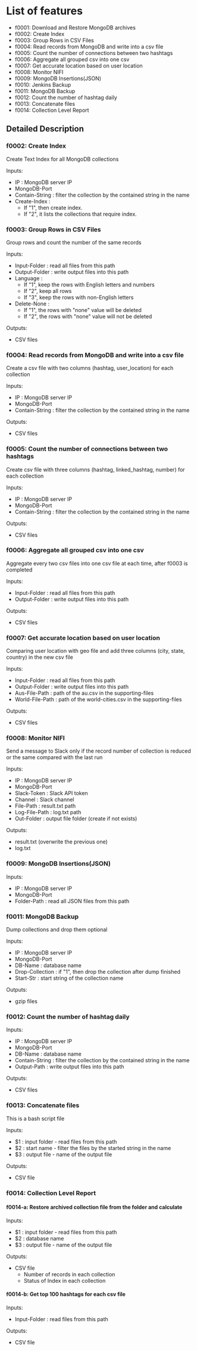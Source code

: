 # List of features

* f0001: Download and Restore MongoDB archives 
* f0002: Create Index
* f0003: Group Rows in CSV Files
* f0004: Read records from MongoDB and write into a csv file
* f0005: Count the number of connections between two hashtags
* f0006: Aggregate all grouped csv into one csv
* f0007: Get accurate location based on user location
* f0008: Monitor NIFI
* f0009: MongoDB Insertions(JSON)
* f0010: Jenkins Backup
* f0011: MongoDB Backup
* f0012: Count the number of hashtag daily
* f0013: Concatenate files
* f0014: Collection Level Report

## Detailed Description
### f0002: Create Index
Create Text Index for all MongoDB collections

Inputs:
* IP : MongoDB server IP
* MongoDB-Port
* Contain-String : filter the collection by the contained string in the name
* Create-Index : 
  - If "1", then create index.
  - If "2", it lists the collections that require index.

### f0003: Group Rows in CSV Files
Group rows and count the number of the same records

Inputs:
* Input-Folder : read all files from this path
* Output-Folder : write output files into this path
* Language : 
  - If "1", keep the rows with English letters and numbers
  - If "2", keep all rows
  - If "3", keep the rows with non-English letters
* Delete-None : 
  - If "1", the rows with "none" value will be deleted
  - If "2", the rows with "none" value will not be deleted
  
Outputs:
* CSV files 

### f0004: Read records from MongoDB and write into a csv file
Create a csv file with two columns (hashtag, user_location) for each collection

Inputs:
* IP : MongoDB server IP
* MongoDB-Port
* Contain-String : filter the collection by the contained string in the name

Outputs:
* CSV files

### f0005: Count the number of connections between two hashtags
Create csv file with three columns (hashtag, linked_hashtag, number) for each collection

Inputs:
* IP : MongoDB server IP
* MongoDB-Port
* Contain-String : filter the collection by the contained string in the name

Outputs:
* CSV files

### f0006: Aggregate all grouped csv into one csv
Aggregate every two csv files into one csv file at each time, after f0003 is completed

Inputs:
* Input-Folder : read all files from this path
* Output-Folder : write output files into this path

Outputs:
* CSV files


### f0007: Get accurate location based on user location
Comparing user location with geo file and add three columns (city, state, country) in the new csv file

Inputs:
* Input-Folder : read all files from this path
* Output-Folder : write output files into this path
* Aus-File-Path : path of the au.csv in the supporting-files
* World-File-Path : path of the world-cities.csv in the supporting-files

Outputs:
* CSV files

### f0008: Monitor NIFI
Send a message to Slack only if the record number of collection is reduced or the same compared with the last run

Inputs:
* IP : MongoDB server IP
* MongoDB-Port
* Slack-Token : Slack API token
* Channel : Slack channel
* File-Path : result.txt path
* Log-File-Path : log.txt path
* Out-Folder : output file folder (create if not exists)

Outputs:
* result.txt (overwrite the previous one)
* log.txt

### f0009: MongoDB Insertions(JSON)

Inputs:
* IP : MongoDB server IP
* MongoDB-Port
* Folder-Path : read all JSON files from this path

### f0011: MongoDB Backup
Dump collections and drop them optional

Inputs:
* IP : MongoDB server IP
* MongoDB-Port
* DB-Name : database name
* Drop-Collection : if "1", then drop the collection after dump finished
* Start-Str : start string of the collection name

Outputs:
* gzip files

### f0012: Count the number of hashtag daily

Inputs:
* IP : MongoDB server IP
* MongoDB-Port
* DB-Name : database name
* Contain-String : filter the collection by the contained string in the name
* Output-Path : write output files into this path

Outputs:
* CSV files

### f0013: Concatenate files
This is a bash script file

Inputs:
* $1 : input folder - read files from this path
* $2 : start name - filter the files by the started string in the name
* $3 : output file - name of the output file

Outputs:
* CSV file

### f0014: Collection Level Report
#### f0014-a: Restore archived collection file from the folder and calculate

Inputs:
* $1 : input folder - read files from this path
* $2 : database name
* $3 : output file - name of the output file

Outputs:
* CSV file
  - Number of records in each collection
  - Status of Index in each collection
 
#### f0014-b: Get top 100 hashtags for each csv file

Inputs:
* Input-Folder : read files from this path

Outputs:
* CSV file
